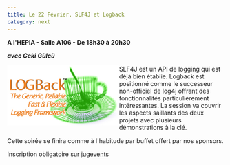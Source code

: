 ```yaml
---
title: Le 22 Février, SLF4J et Logback
category: next
---
```


**A l'HEPIA - Salle A106 - De 18h30 à 20h30**

***avec  Ceki Gülcü***

<img align="left" class="margin-logo" src="/images/events/logback-logo.png" alt="Logo Logback">
SLF4J est un API de logging qui est déjà bien établie. Logback est positionné comme le successeur non-officiel de log4j offrant des fonctionnalités particulièrement intéressantes. La session va couvrir les aspects saillants des deux projets avec plusieurs démonstrations à la clé.

Cette soirée se finira comme à l'habitude par buffet offert par nos sponsors.

Inscription obligatoire sur [jugevents](http://bit.ly/eV0aa2)